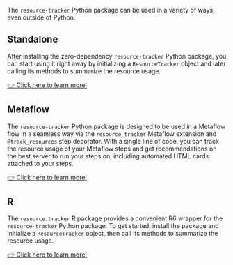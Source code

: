 The `resource-tracker` Python package can be used in a variety of ways, even outside of Python.

## Standalone

After installing the zero-dependency `resource-tracker` Python package, you can start using it right away by initializing a `ResourceTracker` object and later calling its methods to summarize the resource usage.

<a href="/integrations/standalone">
  👉 Click here to learn more!
</a>

## Metaflow

The `resource-tracker` Python package is designed to be used in a Metaflow flow in a seamless way via the `resource_tracker` Metaflow extension and `@track_resources` step decorator. With a single line of code, you can track the resource usage of your Metaflow steps and get recommendations on the best server to run your steps on, including automated HTML cards attached to your steps.

<a href="/integrations/metaflow">
  👉 Click here to learn more!
</a>

## R

The `resource.tracker` R package provides a convenient R6 wrapper for the `resource-tracker` Python package. To get started, install the package and initialize a `ResourceTracker` object, then call its methods to summarize the resource usage.

<a href="/integrations/r">
  👉 Click here to learn more!
</a>
